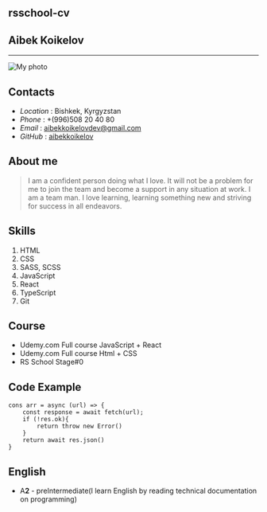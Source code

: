 ## rsschool-cv
## Aibek Koikelov
____
![My photo](https://lh3.googleusercontent.com/yIvMIEkeVvkAdhbTa9zD5Tat-1eBkIpjRkvd_aXCAxiB2pXMoxFZE9aghcJaeaKxxtmxZrJNH1hZZUScIHTKx_JXyI6ufJxkkP0bo8lOQc-8LvUyW9X7jGBp4w7Idzhb3e2P_L0BfftThFJgjPYHA9ITVAWd62nNd85_UAazLOO6-iBeMKRUn3xiJM64BlnaCYM1rjbh5148WYBASEv364t_QUu1MEb9PSHXHJqpW4nj-kOg-6IAtGa0PmcU58jS-o5CXcXjsnM10s_C_KpCRwJhYbyhP1_NfJRJzZ1ClmLVRevQTyZzsa7AezxNHF2_3QUABNOZb-noiG6H0fXcvAR7oR3AykF9ZAspLpmrKIpNTVf5smEanRFxCjn9nWBQeGqWGYvJPy6Eg56eaOckk0GYD1uF8kjWLgGYhCtp4kF1KqhLrB2jAxfo5DRej4QUyaZu9hyDdMPTHELbYeP7nETj9vhxdYa1AA0y_dOBfLFxdfUMgC4TF15YgtQw_wpAi0SBd5TyxRjrk9iiLOocj6lz50q5ZoXXiB1XJag3sQ09tbnSaPTGFh-_Ix3MBmdWXy3DlW_TNwD0_PAQgSkhZ8gsOgAyNlNiqE7VUzEC8A5Fu6a8mc0YwmWeDCBoiZI_CVu8Z88FlQvBAvKezBZImDZYKqhmTfWPcLRB-tbwHWVl45PYNfOy-0XFk_HwLIifqPxxuqz6ai8fSt1s5ovuObtn=w1500-h1578-no?authuser=0)
## **Contacts**
- *Location* : Bishkek, Kyrgyzstan
- *Phone* : +(996)508 20 40 80
- *Email* : aibekkoikelovdev@gmail.com
- *GitHub* : [aibekkoikelov](https://github.com/Aibekkoikelov)

## **About me**

>I am a confident person doing what I love. It will not be a problem for me to join the team and become a support in any situation at work. I am a team man. I love learning, learning something new and striving for success in all endeavors.

## **Skills**

1. HTML
2. CSS
3. SASS, SCSS
4. JavaScript
5. React
6. TypeScript
7. Git

## **Course**
- Udemy.com Full course JavaScript + React
- Udemy.com Full course Html + CSS
- RS School Stage#0

## **Code Example**

```
cons arr = async (url) => {
    const response = await fetch(url);
    if (!res.ok){
        return throw new Error()
    }
    return await res.json()  
}
```
## **English**

- A**2** - preIntermediate(I learn English by reading technical documentation on programming)
